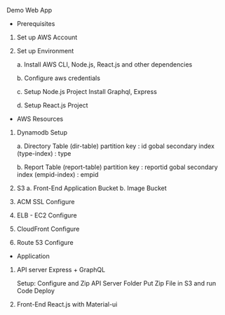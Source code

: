 Demo Web App

* Prerequisites
1. Set up AWS Account

2. Set up Environment

    a. Install AWS CLI, Node.js, React.js and other dependencies

    b. Configure aws credentials

    c. Setup Node.js Project
        Install Graphql, Express

    d. Setup React.js Project

* AWS Resources
1. Dynamodb Setup

    a. Directory Table (dir-table)
        partition key   : id
        gobal secondary index (type-index) : type

    b. Report Table (report-table)
        partition key   : reportid
        gobal secondary index (empid-index) : empid

2. S3
    a. Front-End Application Bucket
    b. Image Bucket

3. ACM SSL Configure

4. ELB - EC2 Configure

5. CloudFront Configure

6. Route 53 Configure

* Application
1. API server
    Express + GraphQL
    
    Setup:
        Configure and Zip API Server Folder
        Put Zip File in S3 and run Code Deploy

2. Front-End
    React.js with Material-ui